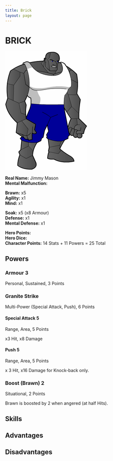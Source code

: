 ```yaml
---
title: Brick
layout: page
---
```


# BRICK
![Brick](brick.png)

**Real Name:** Jimmy Mason<br>
**Mental Malfunction:**

**Brawn:** x5<br>
**Agility:** x1<br>
**Mind:** x1

**Soak:** x5 (x8 Armour)<br>
**Defense:** x1<br>
**Mental Defense:** x1

**Hero Points:**<br>
**Hero Dice:**<br>
**Character Points:** 14 Stats + 11 Powers = 25 Total

## Powers

### Armour 3
Personal, Sustained, 3 Points

### Granite Strike
Multi-Power (Special Attack, Push), 6 Points

#### Special Attack 5
Range, Area, 5 Points

x3 Hit, x8 Damage

#### Push 5
Range, Area, 5 Points

x 3 Hit, x16 Damage for Knock-back only.

### Boost (Brawn) 2
Situational, 2 Points

Brawn is boosted by 2 when angered (at half Hits).

## Skills

## Advantages

## Disadvantages
